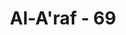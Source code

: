 ---
title: "Al-A'raf - 69"
no: 69
arabic_no: ٦٩
ayah: اَوَعَجِبْتُمْ اَنْ جَاۤءَكُمْ ذِكْرٌ مِّنْ رَّبِّكُمْ عَلٰى رَجُلٍ مِّنْكُمْ لِيُنْذِرَكُمْۗ وَاذْكُرُوْٓا اِذْ جَعَلَكُمْ خُلَفَاۤءَ مِنْۢ بَعْدِ قَوْمِ نُوْحٍ وَّزَادَكُمْ فِى الْخَلْقِ بَصْۣطَةً ۚفَاذْكُرُوْٓا اٰلَاۤءَ اللّٰهِ لَعَلَّكُمْ تُفْلِحُوْنَ 
translation: "Dan herankah kamu bahwa ada peringatan yang datang dari Tuhanmu melalui seorang laki-laki dari kalanganmu sendiri, untuk memberi peringatan kepadamu? Ingatlah ketika Dia menjadikan kamu sebagai khalifah-khalifah setelah kaum Nuh, dan Dia lebihkan kamu dalam kekuatan tubuh dan perawakan. Maka ingatlah akan nikmat-nikmat Allah agar kamu beruntung. ”"
tafsir: "Dalam ayat ini, Allah menerangkan kecaman Nabi Hud kepada pemuka-pemuka kaumnya, bahwa tidak patut mereka merasa heran dan ragu-ragu terhadap kedatangan peringatan dan pengajaran dari Tuhan yang dibawa oleh seorang laki-laki di antara mereka. Pengajaran Allah itu datang kepada mereka justru pada saat mereka berada dalam kesesatan. Semestinya mereka tidak perlu ragu kepada pribadi orang yang membawa seruan. Hendaknya mereka mempergunakan akal pikiran untuk memperhatikan seruan yang dibawa kepada mereka itu yaitu seruan yang benar, seruan yang menyelamatkan diri mereka dari azab Allah. Ia juga mengingatkan mereka akan nikmat dan rahmat Allah, bahwa mereka bukan saja sebagai ahli waris kaum Nuh yang diselamatkan Allah dari topan karena keimanan mereka kepada-Nya, tetapi juga Allah melebihkan mereka dengan kekuatan fisik serta tubuh yang besar. Oleh sebab itu hendaklah mereka bersyukur kepada Allah dengan bertakwa kepada-Nya. Kalau mereka tidak bersyukur, Allah akan menjatuhkan azab-Nya sebagaimana Allah menjatuhkan azab kepada kaum Nuh yang ingkar dan menggantikan kedudukannya dengan bangsa lain. Mereka diingatkan kepada nikmat Allah itu agar mereka bersyukur dengan menyembah-Nya seikhlas-ikhlasnya sehingga mereka menjauhi kemusyrikan dengan meninggalkan penyembahan berhala. Dengan demikian mereka harus meninggalkan penyembahan berhala untuk mencapai kebahagiaan pada hari kemudian dan mendapat tempat pada sisi Allah yang telah disediakan untuk hamba-hamba-Nya yang bersyukur kepada nikmat-Nya."
---